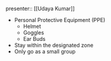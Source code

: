 presenter:: [[Udaya Kumar]]

- Personal Protective Equipment (PPE)
	- Helmet
	- Goggles
	- Ear Buds
- Stay within the designated zone
- Only go as a small group